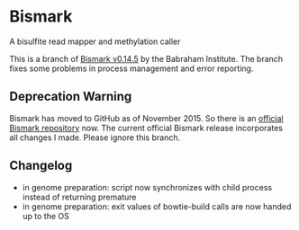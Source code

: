 # Bismark
A bisulfite read mapper and methylation caller

This is a branch of
[Bismark v0.14.5](http://www.bioinformatics.babraham.ac.uk/projects/bismark/)
by the Babraham Institute. The branch fixes some problems in process management
and error reporting.

## Deprecation Warning

Bismark has moved to GitHub as of November 2015. So there is an [official Bismark repository](https://github.com/FelixKrueger/Bismark) now. The current official Bismark release incorporates all changes I made. Please ignore this branch.

## Changelog

- in genome preparation: script now synchronizes with child process instead of
  returning premature
- in genome preparation: exit values of bowtie-build calls are now handed up to
  the OS
